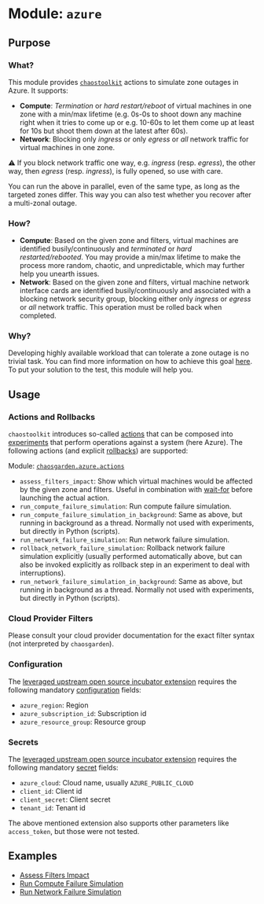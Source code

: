 # **Module: `azure`**

## Purpose

### What?

This module provides [`chaostoolkit`](https://chaostoolkit.org) actions to simulate zone outages in Azure. It supports:

- **Compute**: *Termination* or *hard restart/reboot* of virtual machines in one zone with a min/max lifetime (e.g. 0s-0s to shoot down any machine right when it tries to come up or e.g. 10-60s to let them come up at least for 10s but shoot them down at the latest after 60s).
- **Network**: Blocking only *ingress* or only *egress* or *all* network traffic for virtual machines in one zone.

:warning: If you block network traffic one way, e.g. *ingress* (resp. *egress*), the other way, then *egress* (resp. *ingress*), is fully opened, so use with care.

You can run the above in parallel, even of the same type, as long as the targeted zones differ. This way you can also test whether you recover after a multi-zonal outage.

### How?

- **Compute**: Based on the given zone and filters, virtual machines are identified busily/continuously and *terminated* or *hard restarted/rebooted*. You may provide a min/max lifetime to make the process more random, chaotic, and unpredictable, which may further help you unearth issues.
- **Network**: Based on the given zone and filters, virtual machine network interface cards are identified busily/continuously and associated with a blocking network security group, blocking either only *ingress* or *egress* or *all* network traffic. This operation must be rolled back when completed.

### Why?

Developing highly available workload that can tolerate a zone outage is no trivial task. You can find more information on how to achieve this goal [here](https://github.com/gardener/gardener/blob/master/docs/usage/shoot_high_availability_best_practices.md). To put your solution to the test, this module will help you.

## Usage

### Actions and Rollbacks

`chaostoolkit` introduces so-called [actions](https://chaostoolkit.org/reference/api/experiment/#action) that can be composed into [experiments](https://chaostoolkit.org/reference/api/experiment/#experiment) that perform operations against a system (here Azure). The following actions (and explicit [rollbacks](https://chaostoolkit.org/reference/api/experiment/#rollbacks)) are supported:

Module: [`chaosgarden.azure.actions`](/chaosgarden/azure/actions.py)

- `assess_filters_impact`: Show which virtual machines would be affected by the given zone and filters. Useful in combination with [wait-for](/docs/human/readme.md) before launching the actual action.
- `run_compute_failure_simulation`: Run compute failure simulation.
- `run_compute_failure_simulation_in_background`: Same as above, but running in background as a thread. Normally not used with experiments, but directly in Python (scripts).
- `run_network_failure_simulation`: Run network failure simulation.
- `rollback_network_failure_simulation`: Rollback network failure simulation explicitly (usually performed automatically above, but can also be invoked explicitly as rollback step in an experiment to deal with interruptions).
- `run_network_failure_simulation_in_background`: Same as above, but running in background as a thread. Normally not used with experiments, but directly in Python (scripts).

### Cloud Provider Filters

Please consult your cloud provider documentation for the exact filter syntax (not interpreted by `chaosgarden`).

### Configuration

The [leveraged upstream open source incubator extension](https://github.com/chaostoolkit-incubator/chaostoolkit-azure/tree/master/chaosazure) requires the following mandatory [configuration](https://chaostoolkit.org/reference/api/experiment/#configuration) fields:

- `azure_region`: Region
- `azure_subscription_id`: Subscription id
- `azure_resource_group`: Resource group

### Secrets

The [leveraged upstream open source incubator extension](https://github.com/chaostoolkit-incubator/chaostoolkit-azure/tree/master/chaosazure) requires the following mandatory [secret](https://chaostoolkit.org/reference/api/experiment/#secrets) fields:

- `azure_cloud`: Cloud name, usually `AZURE_PUBLIC_CLOUD`
- `client_id`: Client id
- `client_secret`: Client secret
- `tenant_id`: Tenant id

The above mentioned extension also supports other parameters like `access_token`, but those were not tested.

## Examples

- [Assess Filters Impact](/docs/azure/assess-filters-impact.json)
- [Run Compute Failure Simulation](/docs/azure/run-compute-failure-simulation.json)
- [Run Network Failure Simulation](/docs/azure/run-network-failure-simulation.json)
